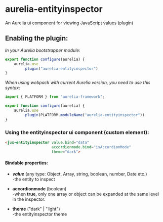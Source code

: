 # aurelia-entityinspector
An Aurelia ui component for viewing JavaScript values (plugin)

## Enabling the plugin:
*In your Aurelia bootstrapper module:*

```javascript
export function configure(aurelia) {
    aurelia.use
        .plugin("aurelia-entityinspector")
}
```

*When using webpack with current Aurelia version, you need to use this syntax:*

```javascript
import { PLATFORM } from "aurelia-framework";

export function configure(aurelia) {
    aurelia.use
        .plugin(PLATFORM.moduleName("aurelia-entityinspector"))
}
```

### Using the entityinspector ui component (custom element):

```html
<jux-entityinspector value.bind="data"
                     accordionmode.bind="isAccordionMode"
                     theme="dark">
```

#### Bindable properties:
* ***value***  (any type: Object, Array, string, boolean, number, Date etc.)  
-the entity to inspect

* **accordionmode** (boolean)  
-when **true**, only one array or object can be expanded at the same level in the inspector.

* **theme** ("dark" | "light")  
-the entityinspector theme 

